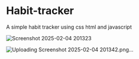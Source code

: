 # Habit-tracker
A simple habit tracker using css html and javascript

![Screenshot 2025-02-04 201323](https://github.com/user-attachments/assets/1d4034d2-0c49-4278-864a-c351433cfffa)

![Uploading Screenshot 2025-02-04 201342.png…]()
